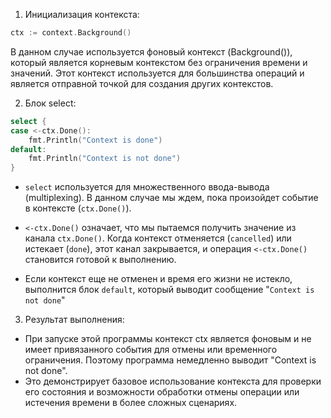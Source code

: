 1. Инициализация контекста:

```go
ctx := context.Background()
```

В данном случае используется фоновый контекст (Background()), который является корневым контекстом без ограничения времени и значений. Этот контекст используется для большинства операций и является отправной точкой для создания других контекстов.

2. Блок select:

```go
select {
case <-ctx.Done():
    fmt.Println("Context is done")
default:
    fmt.Println("Context is not done")
}
```

+  `select` используется для множественного ввода-вывода (multiplexing). В данном случае мы ждем, пока произойдет событие в контексте (`ctx.Done()`).

+  `<-ctx.Done()` означает, что мы пытаемся получить значение из канала `ctx.Done()`. Когда контекст отменяется (`cancelled`) или истекает (`done`), этот канал закрывается, и операция `<-ctx.Done()` становится готовой к выполнению.

+ Если контекст еще не отменен и время его жизни не истекло, выполнится блок `default`, который выводит сообщение "`Context is not done`"

3. Результат выполнения:

  + При запуске этой программы контекст ctx является фоновым и не имеет привязанного события для отмены или временного ограничения. Поэтому программа немедленно выводит "Context is not done".
  + Это демонстрирует базовое использование контекста для проверки его состояния и возможности обработки отмены операции или истечения времени в более сложных сценариях.
